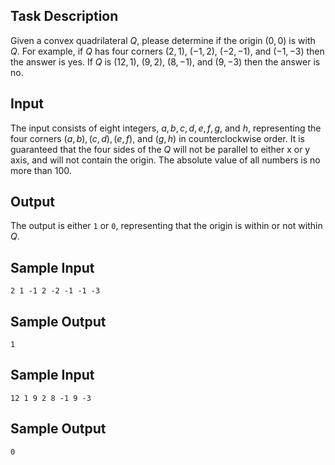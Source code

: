 ## Task Description ##

Given a convex quadrilateral $Q$, please determine if the origin $(0, 0)$ is with $Q$. For example, if $Q$ has four corners $(2, 1)$, $(-1, 2)$, $(-2, -1)$, and $(-1, -3)$ then the answer is yes. If $Q$ is $(12, 1)$, $(9, 2)$, $(8, -1)$, and $(9, -3)$ then the answer is no.

## Input ##

The input consists of eight integers, $a, b, c, d, e, f, g$, and $h$, representing the four corners $(a, b), (c, d), (e, f)$, and $(g, h)$ in counterclockwise order. It is guaranteed that the four sides of the $Q$ will not be parallel to either x or y axis, and will not contain the origin. The absolute value of all numbers is no more than 100.

## Output ##

The output is either `1` or `0`, representing that the origin is within or not within $Q$.

## Sample Input ##
```
2 1 -1 2 -2 -1 -1 -3
```

## Sample Output ##
```
1
```
## Sample Input ##
```
12 1 9 2 8 -1 9 -3
```

## Sample Output ##
```
0
```